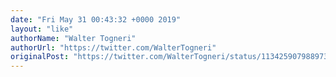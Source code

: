 ```yaml
---
date: "Fri May 31 00:43:32 +0000 2019"
layout: "like"
authorName: "Walter Togneri"
authorUrl: "https://twitter.com/WalterTogneri"
originalPost: "https://twitter.com/WalterTogneri/status/1134259079889731585"
---
```

